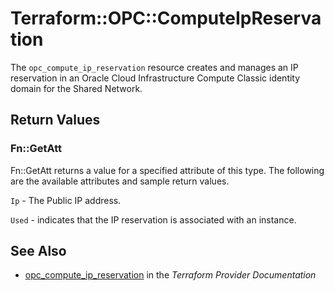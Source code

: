 # Terraform::OPC::ComputeIpReservation

The ``opc_compute_ip_reservation`` resource creates and manages an IP reservation in an Oracle Cloud Infrastructure Compute Classic identity domain for the Shared Network.

## Return Values

### Fn::GetAtt

Fn::GetAtt returns a value for a specified attribute of this type. The following are the available attributes and sample return values.

`Ip` - The Public IP address.

`Used` - indicates that the IP reservation is associated with an instance.

## See Also

* [opc_compute_ip_reservation](https://www.terraform.io/docs/providers/opc/r/compute_ip_reservation.html) in the _Terraform Provider Documentation_